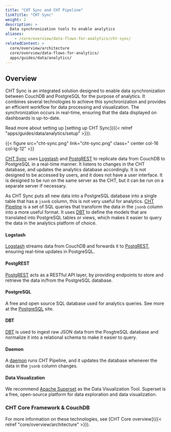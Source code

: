 ```yaml
---
title: "CHT Sync and CHT Pipeline"
linkTitle: "CHT Sync"
weight: 2
description: >
  Data synchronization tools to enable analytics
aliases:
    - /core/overview/data-flows-for-analytics/cht-sync/
relatedContent: >  
  core/overview/architecture
  core/overview/data-flows-for-analytics/
  apps/guides/data/analytics/
---
```


## Overview
CHT Sync is an integrated solution designed to enable data synchronization between CouchDB and PostgreSQL for the purpose of analytics. It combines several technologies to achieve this synchronization and provides an efficient workflow for data processing and visualization. The synchronization occurs in real-time, ensuring that the data displayed on dashboards is up-to-date.

Read more about setting up [setting up CHT Sync]({{< relref "apps/guides/data/analytics/setup" >}}).

<!-- make updates to this diagram on the google slides:            -->
<!-- https://docs.google.com/presentation/d/1j4jPsi-gHbiaLBfgYOyru1g_YV98PkBrx2zs7bwhoEQ/ -->
{{< figure src="cht-sync.png" link="cht-sync.png" class=" center col-16 col-lg-12" >}}

[CHT Sync](https://github.com/medic/cht-sync) uses [Logstash](https://www.elastic.co/logstash/) and [PostgREST](https://postgrest.org/en/stable/) to replicate data from CouchDB to PostgreSQL in a real-time manner. It listens to changes in the CHT database, and updates the analytics database accordingly.
It is not designed to be accessed by users, and it does not have a user interface. It is designed to be run on the same server as the CHT, but it can be run on a separate server if necessary. 

As CHT Sync puts all new data into a PostgreSQL database into a single table that has a `jsonb` column, this is not very useful for analytics. [CHT Pipeline](https://github.com/medic/cht-pipeline) is a set of SQL queries that transform the data in the `jsonb` column into a more useful format. It uses [DBT](https://www.getdbt.com/) to define the models that are translated into PostgreSQL tables or views, which makes it easier to query the data in the analytics platform of choice. 

#### Logstash

[Logstash](https://www.elastic.co/logstash/) streams data from CouchDB and forwards it to [PostgREST](https://postgrest.org/en/stable/), ensuring real-time updates in PostgreSQL.

#### PostgREST

[PostgREST](https://postgrest.org/en/stable/) acts as a RESTful API layer, by providing endpoints to store and retrieve the data in/from the PostgreSQL database.

#### PostgreSQL

A free and open source SQL database used for analytics queries. See more at the [PostgreSQL](https://www.postgresql.org) site.

#### DBT

[DBT](https://www.getdbt.com/) is used to ingest raw JSON data from the PosgtreSQL database and normalize it into a relational schema to make it easier to query.

#### Daemon

A [daemon](https://github.com/medic/dataemon) runs CHT Pipeline, and it updates the database whenever the data in the `jsonb` column changes.

#### Data Visualization

We recommend [Apache Superset](https://superset.apache.org/) as the Data Visualization Tool. Superset is a free, open-source platform for data exploration and data visualization.

### CHT Core Framework & CouchDB

For more information on these technologies, see [CHT Core overview]({{< relref "core/overview/architecture" >}}).

